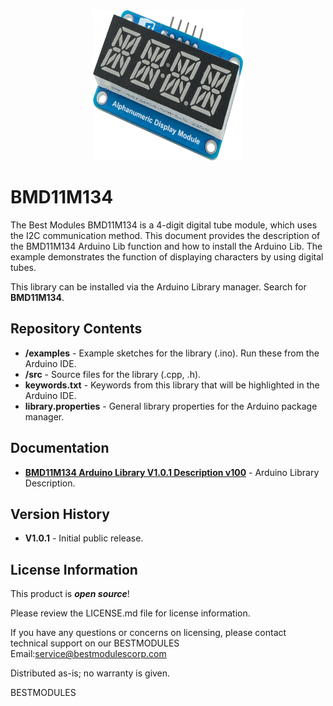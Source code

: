 <div align=center>
<img src="https://github.com/BestModules-Libraries/img/blob/main/BMD11M134_V1.0.png" width="240" height="240"> 
</div> 

BMD11M134
===========================================================

The Best Modules BMD11M134 is a 4-digit digital tube module, which uses the I2C communication method. This document provides the description of the BMD11M134 Arduino Lib function and how to install the Arduino Lib. The example demonstrates the function of displaying characters by using digital tubes.

This library can be installed via the Arduino Library manager. Search for **BMD11M134**. 

Repository Contents
-------------------

* **/examples** - Example sketches for the library (.ino). Run these from the Arduino IDE. 
* **/src** - Source files for the library (.cpp, .h).
* **keywords.txt** - Keywords from this library that will be highlighted in the Arduino IDE. 
* **library.properties** - General library properties for the Arduino package manager. 

Documentation 
-------------------

* **[BMD11M134 Arduino Library V1.0.1 Description v100](https://www.bestmodulescorp.com/bmd11m134.html#tab-product2)** - Arduino Library Description.

Version History  
-------------------

* **V1.0.1** - Initial public release.

License Information
-------------------

This product is _**open source**_! 

Please review the LICENSE.md file for license information. 

If you have any questions or concerns on licensing, please contact technical support on our BESTMODULES Email:service@bestmodulescorp.com

Distributed as-is; no warranty is given.

BESTMODULES
